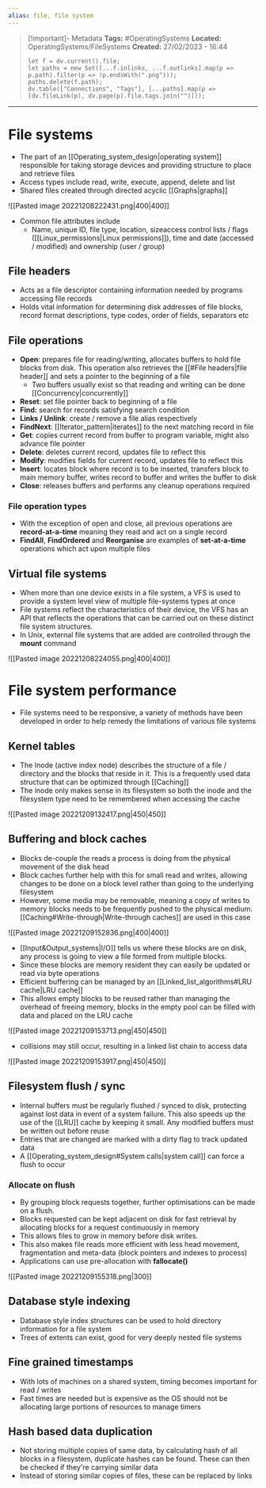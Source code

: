 ```yaml
---
alias: file, file system
---
```


> [!important]- Metadata
> **Tags:** #OperatingSystems 
> **Located:** OperatingSystems/FileSystems
> **Created:** 27/02/2023 - 16:44
> ```dataviewjs
> let f = dv.current().file;
> let paths = new Set([...f.inlinks, ...f.outlinks].map(p => p.path).filter(p => !p.endsWith(".png")));
> paths.delete(f.path);
> dv.table(["Connections", "Tags"], [...paths].map(p => [dv.fileLink(p), dv.page(p).file.tags.join("")]));
> ```

___
# File systems
- The part of an [[Operating_system_design|operating system]] responsible for taking storage devices and providing structure to place and retrieve files
- Access types include read, write, execute, append, delete and list
- Shared files created through directed acyclic [[Graphs|graphs]]

![[Pasted image 20221208222431.png|400|400]]

- Common file attributes include
  - Name, unique ID, file type, location, sizeaccess control lists / flags ([[Linux_permissions|Linux permissions]]), time and date (accessed / modified) and ownership (user / group)
## File headers
- Acts as a file descriptor containing information needed by programs accessing file records 
- Holds vital information for determining disk addresses of file blocks, record format descriptions, type codes, order of fields, separators etc 


## File operations
- **Open**: prepares file for reading/writing, allocates buffers to hold file blocks from disk. This operation also retrieves the [[#File headers|file header]] and sets a pointer to the beginning of a file
	- Two buffers usually exist so that reading and writing can be done [[Concurrency|concurrently]]
- **Reset**: set file pointer back to beginning of a file
- **Find:** search for records satisfying search condition 
- **Links / Unlink**: create / remove a file alias respectively
- **FindNext**: [[Iterator_pattern|iterates]] to the next matching record in file 
- **Get**: copies current record from buffer to program variable, might also advance file pointer
- **Delete**: deletes current record, updates file to reflect this 
- **Modify**: modifies fields for current record, updates file to reflect this
- **Insert**: locates block where record is to be inserted, transfers block to main memory buffer, writes record to buffer and writes the buffer to disk
- **Close**: releases buffers and performs any cleanup operations required
### File operation types
- With the exception of open and close, all previous operations are **record-at-a-time** meaning they read and act on a single record 
- **FindAll**, **FindOrdered** and **Reorganise** are examples of **set-at-a-time** operations which act upon multiple files 
## Virtual file systems
- When more than one device exists in a file system, a VFS is used to provide a system level view of multiple file-systems types at once
- File systems reflect the characteristics of their device,  the VFS has an API that reflects the operations that can be carried out on these distinct file system structures.
- In Unix, external file systems that are added are controlled through the **mount** command

![[Pasted image 20221208224055.png|400|400]]


# File system performance
- File systems need to be responsive, a variety of methods have been developed in order to help remedy the limitations of various file systems
## Kernel tables
- The Inode (active index node) describes the structure of a file / directory and the blocks that reside in it. This is a frequently used data structure that can be optimized through [[Caching]]
- The inode only makes sense in its filesystem so both the inode and the filesystem type need to be remembered when accessing the cache

![[Pasted image 20221209132417.png|450|450]]

## Buffering and block caches
- Blocks de-couple the reads a process is doing from the physical movement of the disk head
- Block caches further help with this for small read and writes, allowing changes to be done on a block level rather than going to the underlying filesystem
- However, some media may be removable, meaning a copy of writes to memory blocks needs to be frequently pushed to the physical medium. [[Caching#Write-through|Write-through caches]] are used in this case

![[Pasted image 20221209152836.png|400|400]]

- [[Input&Output_systems|I/O]] tells us where these blocks are on disk, any process is going to view a file formed from multiple blocks. 
- Since these blocks are memory resident they can easily be updated or read via byte operations
- Efficient buffering can be managed by an [[Linked_list_algorithms#LRU cache|LRU cache]]
- This allows empty blocks to be reused rather than managing the overhead of freeing memory, blocks in the empty pool can be filled with data and placed on the LRU cache

![[Pasted image 20221209153713.png|450|450]]

- collisions may still occur, resulting in a linked list chain to access data

![[Pasted image 20221209153917.png|450|450]]


## Filesystem flush / sync
- Internal buffers must be regularly flushed / synced to disk, protecting against lost data in event of a system failure. This also speeds up the use of the [[LRU]]  cache by keeping it small. Any modified buffers must be written out before reuse
- Entries that are changed are marked with a dirty flag to track updated data
- A [[Operating_system_design#System calls|system call]] can force a flush to occur
### Allocate on flush
- By grouping block requests together, further optimisations can be made on a flush.
- Blocks requested can be kept adjacent on disk for fast retrieval by allocating blocks for a request continuously in memory
- This allows files to grow in memory before disk writes.
- This also makes file reads more efficient with less head movement, fragmentation and meta-data (block pointers and indexes to process)
- Applications can use pre-allocation with **fallocate()**

![[Pasted image 20221209155318.png|300]]

## Database style indexing
- Database style index structures can be used to hold directory information for a file system
- Trees of extents can exist, good for very deeply nested file systems

## Fine grained timestamps
- With lots of machines on a shared system, timing becomes important for read / writes
- Fast times are needed but is expensive as the OS should not be allocating large portions of resources to manage timers

## Hash based data duplication
- Not storing multiple copies of same data, by calculating hash of all blocks in a filesystem, duplicate hashes can be found. These can then be checked if they're carrying similar data
- Instead of storing similar copies of files, these can be replaced by links

